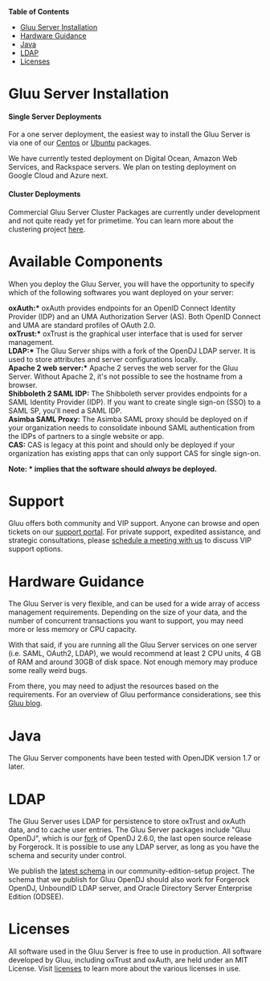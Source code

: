 **Table of Contents** 

- [Gluu Server Installation](#gluu-server-installation) 
- [Hardware Guidance](#hardware-guidance) 
- [Java](#java) 
- [LDAP](#ldap) 
- [Licenses](#licenses) 

# Gluu Server Installation

#### Single Server Deployments
For a one server deployment, the easiest way to install the Gluu Server is via one of our [Centos](./centos.md) or [Ubuntu](./ubuntu.md) packages.

We have currently tested deployment on Digital Ocean, Amazon Web Services, and Rackspace servers. We plan on testing deployment on Google Cloud and Azure next. 

#### Cluster Deployments
Commercial Gluu Server Cluster Packages are currently under development and not quite ready yet for primetime. You can learn more about the clustering project [here](http://www.gluu.org/docs-cluster/). 

# Available Components
When you deploy the Gluu Server, you will have the opportunity to specify which of the following softwares you want deployed on your server: 

__oxAuth:*__ oxAuth provides endpoints for an OpenID Connect Identity Provider (IDP) and an UMA Authorization Server (AS). Both OpenID Connect and UMA are standard profiles of OAuth 2.0.   
__oxTrust:*__ oxTrust is the graphical user interface that is used for server management.   
__LDAP:*__ The Gluu Server ships with a fork of the OpenDJ LDAP server. It is used to store attributes and server configurations locally.   
__Apache 2 web server:*__ Apache 2 serves the web server for the Gluu Server. Without Apache 2, it's not possible to see the hostname from a browser.   
**Shibboleth 2 SAML IDP:** The Shibboleth server provides endpoints for a SAML Identity Provider (IDP). If you want to create single sign-on (SSO) to a SAML SP, you'll need a SAML IDP.   
**Asimba SAML Proxy:** The Asimba SAML proxy should be deployed on if your organization needs to consolidate inbound SAML authentication from the IDPs of partners to a single website or app.   
**CAS:** CAS is legacy at this point and should only be deployed if your organization has existing apps that can only support CAS for single sign-on.   

__Note: * implies that the software should *always* be deployed.__

# Support 

Gluu offers both community and VIP support. Anyone can browse and open tickets on our [support portal](http://support.gluu.org). For private support, expedited assistance, and strategic consultations, please [schedule a meeting with us](http://gluu.org/booking) to discuss VIP support options.  

# Hardware Guidance

The Gluu Server is very flexible, and can be used for a wide array of access management requirements. Depending on the size of your data, and the number of concurrent transactions you want to support, you may need more or less memory or CPU capacity. 

With that said, if you are running all the Gluu Server services on one server (i.e. SAML, OAuth2, LDAP), we would recommend at least 2 CPU units, 4 GB of RAM and around 30GB of disk space. Not enough memory may produce some really weird bugs. 

From there, you may need to adjust the resources based on the requirements.  For an overview of Gluu performance considerations, see this [Gluu blog](http://www.gluu.co/so-fast).  

# Java
The Gluu Server components have been tested with OpenJDK version 1.7 or later.

# LDAP

The Gluu Server uses LDAP for persistence to store oxTrust and oxAuth data, and to cache user entries.  The Gluu Server packages include "Gluu OpenDJ", which is our [fork](https://github.com/GluuFederation/gluu-opendj) of OpenDJ 2.6.0, the last open source release by Forgerock.  It is possible to use any LDAP server, as long as you have the schema and security under control. 

We publish the [latest schema](https://github.com/GluuFederation/community-edition-setup/tree/master/static) in our community-edition-setup project. The schema that we publish for Gluu OpenDJ should also work for Forgerock OpenDJ, UnboundID LDAP server, and Oracle Directory Server Enterprise Edition (ODSEE). 

# Licenses

All software used in the Gluu Server is free to use in production. All software developed by Gluu, including oxTrust and oxAuth, are held under an MIT License. Visit [licenses](../../admin-guide/introduction/index.md#licenses) to learn more about the various licenses in use. 

